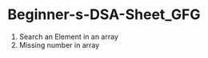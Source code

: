 # Beginner-s-DSA-Sheet_GFG <br>
01. Search an Element in an array <br>
02. Missing number in array <br>
